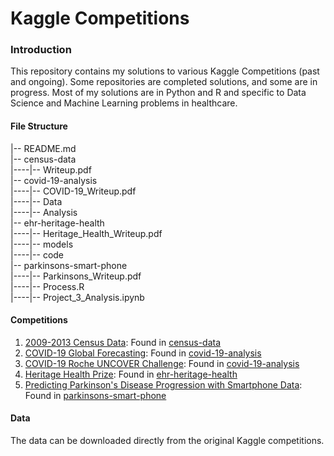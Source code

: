 # Kaggle Competitions

### Introduction
This repository contains my solutions to various Kaggle Competitions (past and ongoing). Some repositories are completed solutions, and some are in progress. Most of my solutions are in Python and R and specific to Data Science and Machine Learning problems in healthcare. 

#### File Structure

|-- README.md  
|-- census-data  
|----|-- Writeup.pdf  
|-- covid-19-analysis  
|----|-- COVID-19_Writeup.pdf  
|----|-- Data  
|----|-- Analysis  
|-- ehr-heritage-health  
|----|-- Heritage_Health_Writeup.pdf  
|----|-- models  
|----|-- code  
|-- parkinsons-smart-phone  
|----|-- Parkinsons_Writeup.pdf  
|----|-- Process.R  
|----|-- Project_3_Analysis.ipynb  

#### Competitions

1. [2009-2013 Census Data](https://www.kaggle.com/census/2013-american-community-survey): Found in [census-data](https://github.com/januusingh/kaggle-competitions/tree/master/census-data)
2. [COVID-19 Global Forecasting](https://www.kaggle.com/c/covid19-global-forecasting-week-3/): Found in [covid-19-analysis](https://github.com/januusingh/kaggle-competitions/tree/master/covid-19-analysis)
3. [COVID-19 Roche UNCOVER Challenge](https://www.kaggle.com/roche-data-science-coalition/uncover): Found in [covid-19-analysis](https://github.com/januusingh/kaggle-competitions/tree/master/covid-19-analysis)
4. [Heritage Health Prize](https://www.kaggle.com/c/hhp): Found in [ehr-heritage-health](https://github.com/januusingh/kaggle-competitions/tree/master/ehr-heritage-health)
5. [Predicting Parkinson's Disease Progression with Smartphone Data](https://www.kaggle.com/c/predicting-parkinson-s-disease-progression-with-smartphone-data/data): Found in [parkinsons-smart-phone](https://github.com/januusingh/kaggle-competitions/tree/master/parkinsons-smart-phone)


#### Data
The data can be downloaded directly from the original Kaggle competitions.
